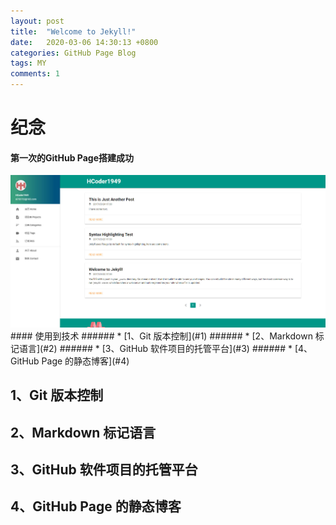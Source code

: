 ```yaml
---
layout: post
title:  "Welcome to Jekyll!"
date:   2020-03-06 14:30:13 +0800
categories: GitHub Page Blog
tags: MY
comments: 1
---
```

# 纪念
#### 第一次的GitHub Page搭建成功
<div align=center>
<img src="/pic/1.1.jpg" width="600"/>
</div>
#### 使用到技术
######  * [1、Git 版本控制](#1)
######  * [2、Markdown 标记语言](#2)
######  * [3、GitHub 软件项目的托管平台](#3)
######  * [4、GitHub Page 的静态博客](#4)
<h2 id="1">1、Git 版本控制</h2>



<h2 id="1">2、Markdown 标记语言</h2>



<h2 id="1">3、GitHub 软件项目的托管平台</h2>




<h2 id="1">4、GitHub Page 的静态博客</h2>